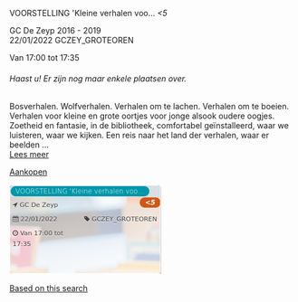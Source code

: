 VOORSTELLING 'Kleine verhalen voo... *<5*

GC De Zeyp 2016 - 2019  
22/01/2022 GCZEY\_GROTEOREN  

Van 17:00 tot 17:35

  

###### *Haast u! Er zijn nog maar enkele plaatsen over.*

  

Bosverhalen. Wolfverhalen. Verhalen om te lachen. Verhalen om te boeien. Verhalen voor kleine en grote oortjes voor jonge alsook oudere oogjes. Zoetheid en fantasie, in de bibliotheek, comfortabel geïnstalleerd, waar we luisteren, waar we kijken. Een reis naar het land der verhalen, waar er beelden  ...  
[Lees meer](https://tickets.vgc.be/activity/subscribe/GCZEY_GROTEOREN)

[Aankopen](https://tickets.vgc.be/ticketingActivity/subscribe/GCZEY_GROTEOREN)

![](70124.png)

[Based on this search](https://tickets.vgc.be/activity/index?&vrijeplaatsen=1&Age%5B%5D=3%2C5&entity=276)